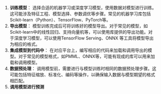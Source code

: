 1. **训练模型**： 选择合适的机器学习或深度学习模型，使用数据对模型进行训练。这可能涉及特征工程、模型选择、参数调优等步骤。常见的机器学习库包括Scikit-learn（Python）、TensorFlow、PyTorch等。
2. **导出模型**： 模型训练完成后可将训练好的模型导出。对于常见的模型，如Scikit-learn中的线性回归、支持向量机等，可以使用库提供的导出功能。对于深度学习模型，可以使用TensorFlow Serving、ONNX 等工具将模型导出为相应的格式。
3. **集成模型到代码中**： 在对应平台上，编写相应的代码来加载和调用导出的模型。对于常见的模型格式，如PMML、ONNX等，可能有现成的库可以用来加载和调用模型。
4. **数据预处理**： 调用模型前，需要进行与模型训练时相同的数据预处理步骤。这可能包括特征缩放、标准化、编码等操作，以确保输入数据与模型期望的格式相匹配。
5. **调用模型进行预测**